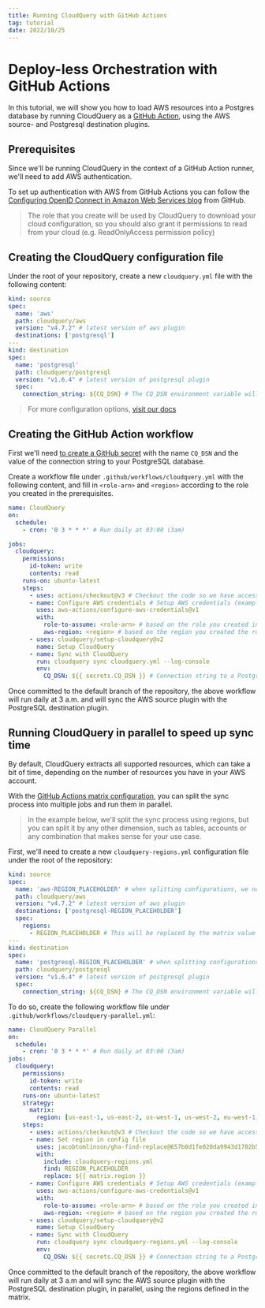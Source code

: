 ```yaml
---
title: Running CloudQuery with GitHub Actions
tag: tutorial
date: 2022/10/25
---
```


# Deploy-less Orchestration with GitHub Actions

In this tutorial, we will show you how to load AWS resources into a Postgres database by running CloudQuery as a [GitHub Action](https://github.com/features/actions), using the AWS source- and Postgresql destination plugins.

## Prerequisites

Since we'll be running CloudQuery in the context of a GitHub Action runner, we'll need to add AWS authentication.

To set up authentication with AWS from GitHub Actions you can follow the [Configuring OpenID Connect in Amazon Web Services blog](https://docs.github.com/en/actions/deployment/security-hardening-your-deployments/configuring-openid-connect-in-amazon-web-services) from GitHub.

> The role that you create will be used by CloudQuery to download your cloud configuration, so you should also grant it permissions to read from your cloud (e.g. ReadOnlyAccess permission policy)

## Creating the CloudQuery configuration file

Under the root of your repository, create a new `cloudquery.yml` file with the following content:

```yaml
kind: source
spec:
  name: 'aws'
  path: cloudquery/aws
  version: "v4.7.2" # latest version of aws plugin
  destinations: ['postgresql']
---
kind: destination
spec:
  name: 'postgresql'
  path: cloudquery/postgresql
  version: "v1.6.4" # latest version of postgresql plugin
  spec:
    connection_string: ${CQ_DSN} # The CQ_DSN environment variable will be set by GitHub Action workflow
```

> For more configuration options, [visit our docs](/docs/reference/source-spec)

## Creating the GitHub Action workflow

First we'll need [to create a GitHub secret](https://docs.github.com/en/actions/security-guides/encrypted-secrets#creating-encrypted-secrets-for-a-repository) with the name `CQ_DSN` and the value of the connection string to your PostgreSQL database.

Create a workflow file under `.github/workflows/cloudquery.yml` with the following content, and fill in `<role-arn>` and `<region>` according to the role you created in the prerequisites.

```yaml
name: CloudQuery
on:
  schedule:
    - cron: '0 3 * * *' # Run daily at 03:00 (3am)

jobs:
  cloudquery:
    permissions:
      id-token: write
      contents: read
    runs-on: ubuntu-latest
    steps:
      - uses: actions/checkout@v3 # Checkout the code so we have access to the config file
      - name: Configure AWS credentials # Setup AWS credentials (example)
        uses: aws-actions/configure-aws-credentials@v1
        with:
          role-to-assume: <role-arn> # based on the role you created in the prerequisites
          aws-region: <region> # based on the region you created the role in
      - uses: cloudquery/setup-cloudquery@v2
        name: Setup CloudQuery
      - name: Sync with CloudQuery
        run: cloudquery sync cloudquery.yml --log-console
        env:
          CQ_DSN: ${{ secrets.CQ_DSN }} # Connection string to a PostgreSQL database
```

Once committed to the default branch of the repository, the above workflow will run daily at 3 a.m. and will sync the AWS source plugin with the PostgreSQL destination plugin.

## Running CloudQuery in parallel to speed up sync time

By default, CloudQuery extracts all supported resources, which can take a bit of time, depending on the number of resources you have in your AWS account.

With the [GitHub Actions matrix configuration](https://docs.github.com/en/actions/using-jobs/using-a-matrix-for-your-jobs), you can split the sync process into multiple jobs and run them in parallel.

> In the example below, we'll split the sync process using regions, but you can split it by any other dimension, such as tables, accounts or any combination that makes sense for your use case.

First, we'll need to create a new `cloudquery-regions.yml` configuration file under the root of the repository:

```yaml
kind: source
spec:
  name: 'aws-REGION_PLACEHOLDER' # when splitting configurations, we need to keep the names unique
  path: cloudquery/aws
  version: "v4.7.2" # latest version of aws plugin
  destinations: ['postgresql-REGION_PLACEHOLDER']
  spec:
    regions:
      - REGION_PLACEHOLDER # This will be replaced by the matrix value
---
kind: destination
spec:
  name: 'postgresql-REGION_PLACEHOLDER' # when splitting configurations, we need to keep the names unique
  path: cloudquery/postgresql
  version: "v1.6.4" # latest version of postgresql plugin
  spec:
    connection_string: ${CQ_DSN} # The CQ_DSN environment variable will be set by GitHub Action workflow
```

To do so, create the following workflow file under `.github/workflows/cloudquery-parallel.yml`:

```yaml
name: CloudQuery Parallel
on:
  schedule:
    - cron: '0 3 * * *' # Run daily at 03:00 (3am)
jobs:
  cloudquery:
    permissions:
      id-token: write
      contents: read
    runs-on: ubuntu-latest
    strategy:
      matrix:
        region: [us-east-1, us-east-2, us-west-1, us-west-2, eu-west-1, eu-west-2] # List of regions to sync in parallel
    steps:
      - uses: actions/checkout@v3 # Checkout the code so we have access to the config file
      - name: Set region in config file
        uses: jacobtomlinson/gha-find-replace@657b0d1fe020da9943d1702b576f5d37d43b9c03
        with:
          include: cloudquery-regions.yml
          find: REGION_PLACEHOLDER
          replace: ${{ matrix.region }}
      - name: Configure AWS credentials # Setup AWS credentials (example)
        uses: aws-actions/configure-aws-credentials@v1
        with:
          role-to-assume: <role-arn> # based on the role you created in the prerequisites
          aws-region: <region> # based on the region you created the role in
      - uses: cloudquery/setup-cloudquery@v2
        name: Setup CloudQuery
      - name: Sync with CloudQuery
        run: cloudquery sync cloudquery-regions.yml --log-console
        env:
          CQ_DSN: ${{ secrets.CQ_DSN }} # Connection string to a PostgreSQL database
```

Once committed to the default branch of the repository, the above workflow will run daily at 3 a.m and will sync the AWS source plugin with the PostgreSQL destination plugin, in parallel, using the regions defined in the matrix.
